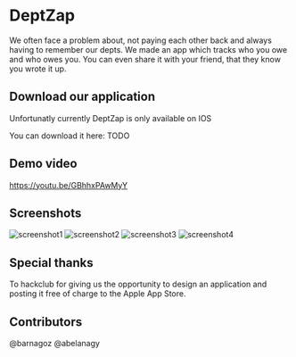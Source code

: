 # DeptZap

We often face a problem about, not paying each other back and always having to remember our depts. We made an app which tracks who you owe and who owes you. You can even share it with your friend, that they know you wrote it up.

## Download our application

Unfortunatly currently DeptZap is only available on IOS

You can download it here: TODO

## Demo video

https://youtu.be/GBhhxPAwMyY

## Screenshots

![screenshot1](./markdown_photos/IMG_1130.png)
![screenshot2](./markdown_photos/IMG_1131.png)
![screenshot3](./markdown_photos/IMG_1132.png)
![screenshot4](./markdown_photos/IMG_1133.png)

## Special thanks

To hackclub for giving us the opportunity to design an application and posting it free of charge to the Apple App Store.

## Contributors

@barnagoz @abelanagy

